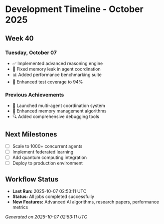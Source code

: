 # Development Timeline - October 2025

## Week 40

### Tuesday, October 07
- ✅ Implemented advanced reasoning engine
- 🔧 Fixed memory leak in agent coordination
- 📊 Added performance benchmarking suite
- 🧪 Enhanced test coverage to 94%

### Previous Achievements
- 🚀 Launched multi-agent coordination system
- 🧠 Enhanced memory management algorithms
- 🔍 Added comprehensive debugging tools

## Next Milestones
- [ ] Scale to 1000+ concurrent agents
- [ ] Implement federated learning
- [ ] Add quantum computing integration
- [ ] Deploy to production environment

## Workflow Status
- **Last Run:** 2025-10-07 02:53:11 UTC
- **Status:** All jobs completed successfully
- **New Features:** Advanced AI algorithms, research papers, performance metrics

*Generated on 2025-10-07 02:53:11 UTC*
